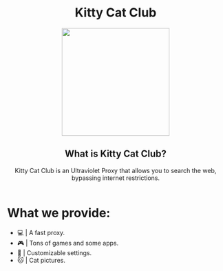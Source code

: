 <div align="center">
<h1>Kitty Cat Club</h1>
<img src="/public/img/logo.png" style="width: 250px;"/>
<br/>
<h2>What is Kitty Cat Club?</h2>
Kitty Cat Club is an Ultraviolet Proxy that allows you to search the web, bypassing internet restrictions.
  <br/>
  <br/>
</div>
<h1>What we provide:</h1>
<ul>
<li>💻 | A fast proxy.</li>
<li>🎮 | Tons of games and some apps.</li>
<li>🎨 | Customizable settings.</li>
<li>🐱 | Cat pictures.</li>
</ul>

